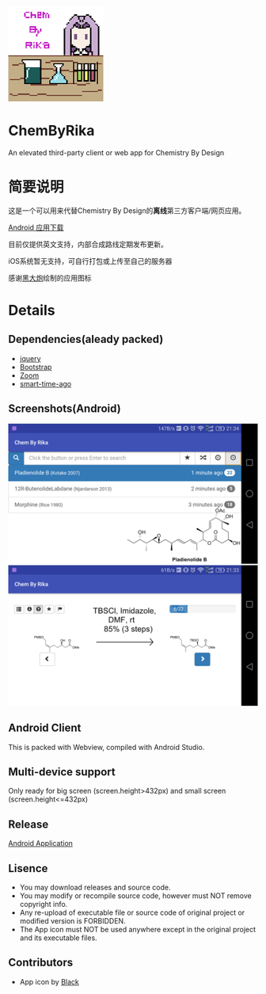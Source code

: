 ![Icon](README/launcher.png)
# ChemByRika

An elevated third-party client or web app for Chemistry By Design

# 简要说明
这是一个可以用来代替Chemistry By Design的**离线**第三方客户端/网页应用。

[Android 应用下载](https://github.com/RikaSugisawa/ChemByRika/releases)

目前仅提供英文支持，内部合成路线定期发布更新。

iOS系统暂无支持，可自行打包或上传至自己的服务器

感谢[黑大炮](http://weibo.com/u/5347072417)绘制的应用图标

# Details

## Dependencies(aleady packed)
* [jquery](https://github.com/jquery/jquery)
* [Bootstrap](https://github.com/twbs/bootstrap)
* [Zoom](http://www.jqueryscript.net/zoom/Easy-jQuery-Image-Inner-Zoom-Plugin-evenZoom.html)
* [smart-time-ago](https://github.com/pragmaticly/smart-time-ago)

## Screenshots(Android)
![Image1](README/Screenshot1.png)
![Image2](README/Screenshot2.png)

## Android Client
This is packed with Webview, compiled with Android Studio.

## Multi-device support
Only ready for big screen (screen.height>432px) and small screen (screen.height<=432px)

## Release
[Android Application](https://github.com/RikaSugisawa/ChemByRika/releases)

## Lisence
* You may download releases and source code.
* You may modify or recompile source code, however must NOT remove copyright info.
* Any re-upload of executable file or source code of original project or modified version is FORBIDDEN.
* The App icon must NOT be used anywhere except in the original project and its executable files. 

## Contributors
* App icon by [Black](http://weibo.com/u/5347072417)